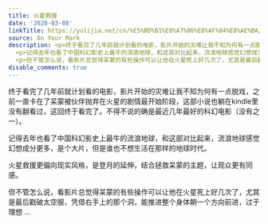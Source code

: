 ```yaml
---
title: 火星救援
date: '2020-03-08'
linkTitle: https://yulijia.net/cn/%E5%BD%B1%E8%A7%86%E8%AF%84%E8%AE%BA/2020/03/08/The-Martian.html
source: On Your Mark
description: <p>终于看完了几年前就计划看的电影，影片开始的灾难让我不知为何有一点脱戏，之前一直卡在了呆蒙被伙伴抛弃在火星的剧情最开始阶段，这部小说也躺在kindle里没有翻看过，这回终于看完了。不得不说的确是最近几年最好的科幻电影（没有之一）。</p>
  <p>记得去年也看了中国科幻影史上最牛的流浪地球，和这部对比起来，流浪地球感觉幻想成分更多，是个大片，但是谁也不想生活在那样的地球时代。</p> <p>火星救援更偏向现实风格，是登月的延伸，结合拯救呆蒙的主题，让观众更有同感。</p>
  <p>但不管怎么说，看影片总觉得呆蒙的有些操作可以让他在火星死上好几次了，尤其是最后戳破太空服，凭借右手上的那个洞，能推进整个身体朝一个方向前进，过于理想 ...
disable_comments: true
---
```

<p>终于看完了几年前就计划看的电影，影片开始的灾难让我不知为何有一点脱戏，之前一直卡在了呆蒙被伙伴抛弃在火星的剧情最开始阶段，这部小说也躺在kindle里没有翻看过，这回终于看完了。不得不说的确是最近几年最好的科幻电影（没有之一）。</p> <p>记得去年也看了中国科幻影史上最牛的流浪地球，和这部对比起来，流浪地球感觉幻想成分更多，是个大片，但是谁也不想生活在那样的地球时代。</p> <p>火星救援更偏向现实风格，是登月的延伸，结合拯救呆蒙的主题，让观众更有同感。</p> <p>但不管怎么说，看影片总觉得呆蒙的有些操作可以让他在火星死上好几次了，尤其是最后戳破太空服，凭借右手上的那个洞，能推进整个身体朝一个方向前进，过于理想 ...